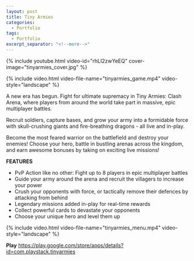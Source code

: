```yaml
---
layout: post
title: Tiny Armies
categories:
  - Portfolio
tags:
  - Portfolio
excerpt_separator: "<!--more-->"
---
```


{% include youtube.html video-id="rhLI2zwYeEQ" cover-image="tinyarmies_cover.jpg" %}

{% include video.html video-file-name="tinyarmies_game.mp4" video-style="landscape" %}

A new era has begun. Fight for ultimate supremacy in Tiny Armies: Clash Arena, where players from around the world take part in massive, epic multiplayer battles.

Recruit soldiers, capture bases, and grow your army into a formidable force with skull-crushing giants and fire-breathing dragons - all live and in-play.

Become the most feared warrior on the battlefield and destroy your enemies! Choose your hero, battle in bustling arenas across the kingdom, and earn awesome bonuses by taking on exciting live missions!

**FEATURES**
* PvP Action like no other: Fight up to 8 players in epic multiplayer battles
* Guide your army around the arena and recruit the villagers to increase your power
* Crush your opponents with force, or tactically remove their defences by attacking from behind
* Legendary missions added in-play for real-time rewards
* Collect powerful cards to devastate your opponents
* Choose your unique hero and level them up

{% include video.html video-file-name="tinyarmies_menu.mp4" video-style="landscape" %}


**Play** 
<https://play.google.com/store/apps/details?id=com.playstack.tinyarmies>